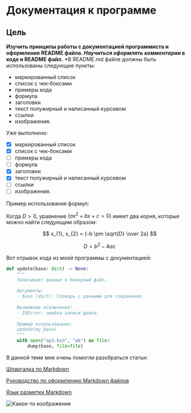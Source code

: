 # Документация к программе
## Цель
**Изучить принципы работы с документацией программиста и оформление README файла. _Научиться оформлять комментарии_ в коде и README файл.**
  *В README.md файле должны быть использованы следующие пункты:
- маркированный список
- список с чек-боксами
- примеры кода
- формула
- заголовки
- текст полужирный и написанный курсивом
- ссылки
- изображения.

Уже выполнено:
- [x] маркированный список
- [x] список с чек-боксами
- [ ] примеры кода
- [ ] формула
- [x] заголовки
- [x] текст полужирный и написанный курсивом
- [ ] ссылки
- [ ] изображения.

Пример использования формул:

Когда $D > 0$, уравнение $(ax^2 + bx + c = 0)$ имеет два корня, которые можно найти следующим образом:

$$ x_{1}, x_{2} = {-b \pm \sqrt{D} \over 2a} $$

$$ D = b^2 - 4ac $$


Вот отрывок кода из моей программы с документацией:
```python
def update(base: dict) -> None:
    """
    Записывает данные в бинарный файл.
    
    Аргументы:
    - base (dict): Словарь с данными для сохранения.
    
    Возможные исключения:
    - IOError: ошибка записи файла.
    
    Пример использования:
    update(my_base)
    """
    with open("op3.bin", "wb") as file:
        dump(base, file=file)
```
В данной теме мне очень помогли разобраться статьи:

[Шпаргалка по Markdown](https://gist.github.com/fomvasss/8dd8cd7f88c67a4e3727f9d39224a84c#links)

[Руководство по оформлению Markdown файлов](https://gist.github.com/Jekins/2bf2d0638163f1294637)

[Язык разметки Markdown](https://doka.guide/tools/markdown/)

![Какое-то изображение](https://i.pinimg.com/564x/fe/da/5a/feda5a00a13e5d2dbb5b17af5d149062.jpg)


